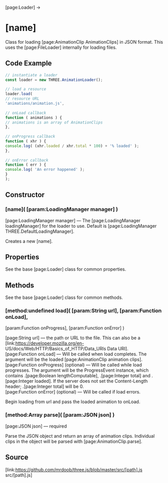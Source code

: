 [page:Loader] →

# [name]

Class for loading [page:AnimationClip AnimationClips] in JSON format. This
uses the [page:FileLoader] internally for loading files.

## Code Example

  
```ts  
// instantiate a loader  
const loader = new THREE.AnimationLoader();  
  
// load a resource  
loader.load(  
// resource URL  
'animations/animation.js',  
  
// onLoad callback  
function ( animations ) {  
// animations is an array of AnimationClips  
},  
  
// onProgress callback  
function ( xhr ) {  
console.log( (xhr.loaded / xhr.total * 100) + '% loaded' );  
},  
  
// onError callback  
function ( err ) {  
console.log( 'An error happened' );  
}  
);  
```  

## Constructor

### [name]( [param:LoadingManager manager] )

[page:LoadingManager manager] — The [page:LoadingManager loadingManager] for
the loader to use. Default is [page:LoadingManager
THREE.DefaultLoadingManager].  
  
Creates a new [name].

## Properties

See the base [page:Loader] class for common properties.

## Methods

See the base [page:Loader] class for common methods.

###  [method:undefined load]( [param:String url], [param:Function onLoad],
[param:Function onProgress], [param:Function onError] )

[page:String url] — the path or URL to the file. This can also be a
[link:https://developer.mozilla.org/en-
US/docs/Web/HTTP/Basics_of_HTTP/Data_URIs Data URI].  
[page:Function onLoad] — Will be called when load completes. The argument will
be the loaded [page:AnimationClip animation clips].  
[page:Function onProgress] (optional) — Will be called while load progresses.
The argument will be the ProgressEvent instance, which contains .[page:Boolean
lengthComputable], .[page:Integer total] and .[page:Integer loaded]. If the
server does not set the Content-Length header; .[page:Integer total] will be
0.  
[page:Function onError] (optional) — Will be called if load errors.  
  
Begin loading from url and pass the loaded animation to onLoad.

### [method:Array parse]( [param:JSON json] )

[page:JSON json] — required  
  
Parse the JSON object and return an array of animation clips. Individual clips
in the object will be parsed with [page:AnimationClip.parse].

## Source

[link:https://github.com/mrdoob/three.js/blob/master/src/[path].js
src/[path].js]

